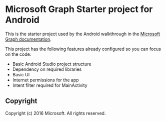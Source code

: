 # Microsoft Graph Starter project for Android
This is the starter project used by the Android walkthrough in the [Microsoft Graph documentation](http://graph.microsoft.io).

This project has the following features already configured so you can focus on the code:

* Basic Android Studio project structure
* Dependency on required libraries
* Basic UI
* Internet permissions for the app
* Intent filter required for MainActivity
 
## Copyright
Copyright (c) 2016 Microsoft. All rights reserved.
